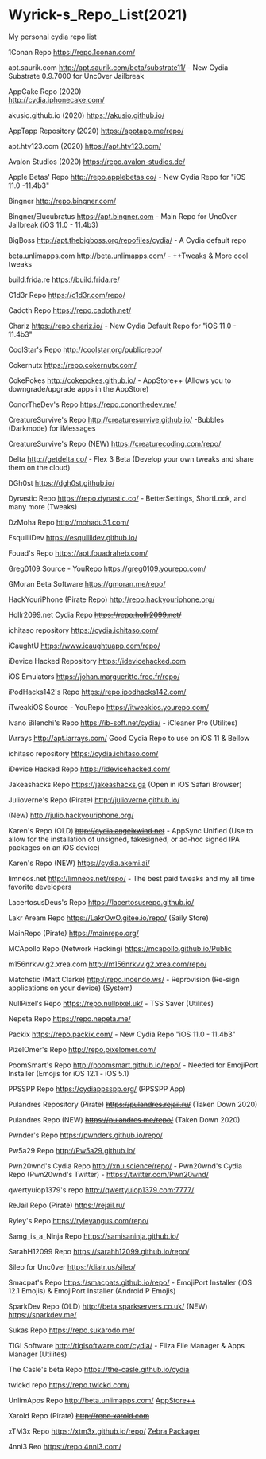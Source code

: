 # Wyrick-s_Repo_List(2021)
My personal cydia repo list

1Conan Repo
https://repo.1conan.com/

apt.saurik.com
http://apt.saurik.com/beta/substrate11/ - New Cydia Substrate 0.9.7000 for Unc0ver Jailbreak

AppCake Repo    (2020)   
http://cydia.iphonecake.com/

akusio.github.io     (2020)
https://akusio.github.io/

AppTapp Repository   (2020)
https://apptapp.me/repo/

apt.htv123.com  (2020)
https://apt.htv123.com/


Avalon Studios  (2020)
https://repo.avalon-studios.de/

Apple Betas' Repo
http://repo.applebetas.co/ - New Cydia Repo for "iOS 11.0 -11.4b3"

Bingner
http://repo.bingner.com/

Bingner/Elucubratus
https://apt.bingner.com - Main Repo for Unc0ver Jailbreak (iOS 11.0 - 11.4b3)

BigBoss
http://apt.thebigboss.org/repofiles/cydia/ - A Cydia default repo

beta.unlimapps.com
http://beta.unlimapps.com/ - ++Tweaks & More cool tweaks

build.frida.re
https://build.frida.re/

C1d3r Repo
https://c1d3r.com/repo/

Cadoth Repo
https://repo.cadoth.net/

Chariz
https://repo.chariz.io/ - New Cydia Default Repo for "iOS 11.0 - 11.4b3"

CoolStar's Repo
http://coolstar.org/publicrepo/

Cokernutx
https://repo.cokernutx.com/

CokePokes
http://cokepokes.github.io/ - AppStore++ (Allows you to downgrade/upgrade apps in the AppStore)

ConorTheDev's Repo
https://repo.conorthedev.me/

CreatureSurvive's Repo
http://creaturesurvive.github.io/ -Bubbles (Darkmode) for iMessages

CreatureSurvive's Repo (NEW)
https://creaturecoding.com/repo/

Delta
http://getdelta.co/ - Flex 3 Beta (Develop your own tweaks and share them on the cloud)

DGh0st
https://dgh0st.github.io/

Dynastic Repo
https://repo.dynastic.co/ - BetterSettings, ShortLook, and many more (Tweaks)

DzMoha Repo
http://mohadu31.com/

EsquilliDev
https://esquillidev.github.io/

Fouad's Repo
https://apt.fouadraheb.com/

Greg0109 Source - YouRepo
https://greg0109.yourepo.com/

GMoran Beta Software
https://gmoran.me/repo/

HackYouriPhone (Pirate Repo)
http://repo.hackyouriphone.org/

Hollr2099.net Cydia Repo
<del>https://repo.hollr2099.net/</del>

ichitaso repository
https://cydia.ichitaso.com/

iCaughtU
https://www.icaughtuapp.com/repo/

iDevice Hacked Repository
https://idevicehacked.com

iOS Emulators
https://johan.margueritte.free.fr/repo/

iPodHacks142's Repo
https://repo.ipodhacks142.com/

iTweakiOS Source - YouRepo
https://itweakios.yourepo.com/

Ivano Bilenchi's Repo
https://ib-soft.net/cydia/ - iCleaner Pro (Utilites)

IArrays
http://apt.iarrays.com/ Good Cydia Repo to use on iOS 11 & Bellow

ichitaso repository
https://cydia.ichitaso.com/

iDevice Hacked Repo
https://idevicehacked.com/

Jakeashacks Repo
https://jakeashacks.ga (Open in iOS Safari Browser)

Julioverne's Repo          (Pirate)
http://julioverne.github.io/

(New) http://julio.hackyouriphone.org/

Karen's Repo (OLD)
<del>http://cydia.angelxwind.net</del> - AppSync Unified (Use to allow for the installation of unsigned, fakesigned, or ad-hoc signed IPA packages on an iOS device)

Karen's Repo (NEW)
https://cydia.akemi.ai/

limneos.net
http://limneos.net/repo/ - The best paid tweaks and my all time favorite developers

LacertosusDeus's Repo
https://lacertosusrepo.github.io/

Lakr Aream Repo
https://LakrOwO.gitee.io/repo/ (Saily Store)

MainRepo               (Pirate)
https://mainrepo.org/

MCApollo Repo (Network Hacking)
https://mcapollo.github.io/Public

m156nrkvv.g2.xrea.com
http://m156nrkvv.g2.xrea.com/repo/

Matchstic (Matt  Clarke)
http://repo.incendo.ws/ - Reprovision (Re-sign applications on your device) (System)

NullPixel's Repo
https://repo.nullpixel.uk/ - TSS Saver (Utilites)

Nepeta Repo
https://repo.nepeta.me/

Packix
https://repo.packix.com/ - New Cydia Repo "iOS 11.0 - 11.4b3"

PizelOmer's Repo
http://repo.pixelomer.com/

PoomSmart's Repo
http://poomsmart.github.io/repo/ - Needed for EmojiPort Installer (Emojis for iOS 12.1 - iOS 5.1)

PPSSPP Repo
https://cydiappsspp.org/ (PPSSPP App)

Pulandres Repository           (Pirate)
<del>https://pulandres.rejail.ru/</del> (Taken Down 2020)

Pulandres Repo (NEW)
<del>https://pulandres.me/repo/</del> (Taken Down 2020)

Pwnder's Repo
https://pwnders.github.io/repo/

Pw5a29 Repo
http://Pw5a29.github.io/

Pwn20wnd's Cydia Repo
http://xnu.science/repo/ - Pwn20wnd's Cydia Repo  (Pwn20wnd's Twitter) - https://twitter.com/Pwn20wnd/

qwertyuiop1379's repo
http://qwertyuiop1379.com:7777/

ReJail Repo           (Pirate)
https://rejail.ru/

Ryley's Repo
https://ryleyangus.com/repo/

Samg_is_a_Ninja Repo
https://samisaninja.github.io/

SarahH12099 Repo
https://sarahh12099.github.io/repo/

Sileo for Unc0ver
https://diatr.us/sileo/

Smacpat's Repo
https://smacpats.github.io/repo/ - EmojiPort Installer (iOS 12.1 Emojis) & EmojiPort Installer (Android P Emojis)

SparkDev Repo
    (OLD) http://beta.sparkservers.co.uk/
    (NEW) https://sparkdev.me/

Sukas Repo
https://repo.sukarodo.me/

TIGI Software
http://tigisoftware.com/cydia/    - Filza File Manager & Apps Manager (Utilites)

The Casle's beta Repo
https://the-casle.github.io/cydia

twickd repo
https://repo.twickd.com/

UnlimApps Repo
http://beta.unlimapps.com/ <u>AppStore++</u>

Xarold Repo (Pirate)
<del>http://repo.xarold.com</del>

xTM3x Repo
https://xtm3x.github.io/repo/ <u>Zebra Packager</u>

4nni3 Reo
https://repo.4nni3.com/
